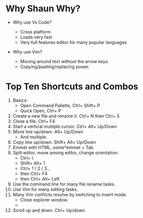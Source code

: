 # Why Shaun Why? 

* Why use Vs Code?
    * Cross platform
    * Loads very fast
    * Very full features editor for many popular languages

* Why use Vim? 
    * Moving around text without the arrow keys. 
    * Copying/pasting/replacing power.
    
# Top Ten Shortcuts and Combos

1. Basics: 
    * Open Command Pallette, Ctrl+ Shift+ P
    * Quick Open, Ctrl+ P
1. Create a new file and rename it. Ctrl+ N then Ctrl+ S
1. Close a file. Ctrl+ F4
1. Start a vertical mutliple cursor. Ctrl+ Alt+ Up/Down
1. Move line up/down. Alt+ Up/Down
    * And multiple.
1. Copy line up/down. Shift+ Alt+ Up/Down
1. Emmet with HTML. some*emmet + Tab 
1. Split editor, move among editor, change orientation:
    * Ctrl+ \ 
    * Shift+ Alt+ 1
    * Ctrl+ 1 / 2 / 3...
    * then Ctrl+ F4
    * then Ctrl+ Alt+ Left
1. Use the command line for many file rename tasks.
1. Use Vim for many editing tasks. 
1. Many Vim conflicts resolve by switching to insert mode.
    * Close explorer window.
    * 
1. Scroll up and down. Ctrl+ Up/down